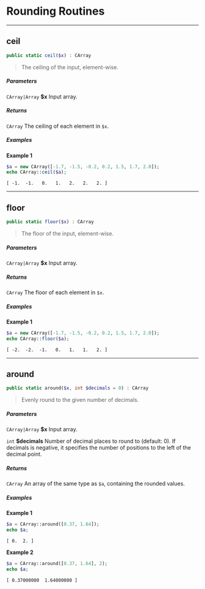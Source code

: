 # Rounding Routines

---

## ceil
```php
public static ceil($x) : CArray
```
> The ceiling of the input, element-wise.

##### Parameters

`CArray|Array` **$x** Input array.

##### Returns

`CArray` The ceiling of each element in `$x`.

##### Examples

**Example 1**
```php
$a = new CArray([-1.7, -1.5, -0.2, 0.2, 1.5, 1.7, 2.0]);
echo CArray::ceil($a);
```
```
[ -1.  -1.   0.   1.   2.   2.   2. ]
```

---

## floor
```php
public static floor($x) : CArray
```
> The floor of the input, element-wise.

##### Parameters

`CArray|Array` **$x** Input array.

##### Returns

`CArray` The floor of each element in `$x`.

##### Examples

**Example 1**
```php
$a = new CArray([-1.7, -1.5, -0.2, 0.2, 1.5, 1.7, 2.0]);
echo CArray::floor($a);
```
```
[ -2.  -2.  -1.   0.   1.   1.   2. ]
```


---

## around
```php
public static around($x, int $decimals = 0) : CArray
```
> Evenly round to the given number of decimals.

##### Parameters

`CArray|Array` **$x** Input array.

`int` **$decimals** Number of decimal places to round to (default: 0).
If decimals is negative, it specifies the number of positions to the
 left of the decimal point.

##### Returns

`CArray` An array of the same type as `$a`, containing the rounded values.

##### Examples

**Example 1**
```php
$a = CArray::around([0.37, 1.64]);
echo $a;
```
```
[ 0.  2. ]
``` 

**Example 2**
```php
$a = CArray::around([0.37, 1.64], 2);
echo $a;
```
```
[ 0.37000000  1.64000000 ]
``` 